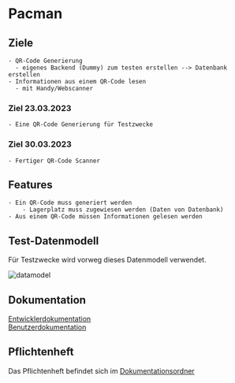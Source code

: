 # Pacman

## Ziele
    - QR-Code Generierung
      - eigenes Backend (Dummy) zum testen erstellen --> Datenbank erstellen
    - Informationen aus einem QR-Code lesen
      - mit Handy/Webscanner
 
### Ziel 23.03.2023
    - Eine QR-Code Generierung für Testzwecke
    
### Ziel 30.03.2023
    - Fertiger QR-Code Scanner
    
## Features
    - Ein QR-Code muss generiert werden
        - Lagerplatz muss zugewiesen werden (Daten von Datenbank)
    - Aus einem QR-Code müssen Informationen gelesen werden
    
## Test-Datenmodell
Für Testzwecke wird vorweg dieses Datenmodell verwendet.

![datamodel](https://github.com/denisepostl/pacman/blob/main/Test_Datenmodell.png)
    
## Dokumentation
[Entwicklerdokumentation](https://github.com/denisepostl/pacman/blob/main/docs/developer_doc.md) <br> 
[Benutzerdokumentation](https://github.com/denisepostl/pacman/blob/main/docs/user_doc.md)

## Pflichtenheft
Das Pflichtenheft befindet sich im [Dokumentationsordner](https://github.com/denisepostl/pacman/blob/main/docs/Pflichtenheft.pdf)


